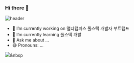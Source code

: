 ### Hi there 👋
![header](https://capsule-render.vercel.app/api?type=slice&color=gradient&height=200&section=footer&text=Hi%20There&fontSize=100)


- 🔭 I’m currently working on 멀티캠퍼스 풀스택 개발자 부트캠프
- 🌱 I’m currently learning 풀스택 개발
- 💬 Ask me about ...
- 😄 Pronouns: ...


<img src="https://img.shields.io/badge/ Java-007396?style=flat-square&logo=JAVA&logoColor=white"/></a>&nbsp 

